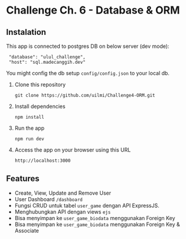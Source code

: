 # Challenge Ch. 6 - Database & ORM

## Instalation

This app is connected to postgres DB on below server (dev mode):

     "database": "ulul_challenge",
     "host": "sql.madecanggih.dev"

You might config the db setup `config/config.json` to your local db.

1. Clone this repository

   `git clone https://github.com/uilmi/Challenge4-ORM.git`

2. Install dependencies

   `npm install`

3. Run the app

   `npm run dev`

4. Access the app on your browser using this URL

   `http://localhost:3000`

## Features

- Create, View, Update and Remove User
- User Dashboard `/dashboard`
- Fungsi CRUD untuk tabel `user_game` dengan API ExpressJS.
- Menghubungkan API dengan views `ejs`
- Bisa menyimpan ke `user_game_biodata` menggunakan Foreign Key
- Bisa menyimpan ke `user_game_biodata` menggunakan Foreign Key & Associate
